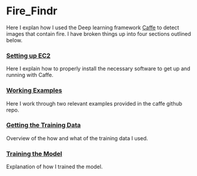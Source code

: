 Fire_Findr
======

Here I explan how I used the Deep learning framework [Caffe](http://caffe.berkeleyvision.org/) to detect images that contain fire. I have broken things up into four sections outlined below. 


### [Setting up EC2](/1_EC2_Setup)

Here I explain how to properly install the necessary software to get up and running with Caffe.


### [Working Examples](/2_Examples)

Here I work through two relevant examples provided in the caffe github repo.


### [Getting the Training Data](/3_Training_Data)

Overview of the how and what of the training data I used.


### [Training the Model](/4_Model_Training)

Explanation of how I trained the model.





